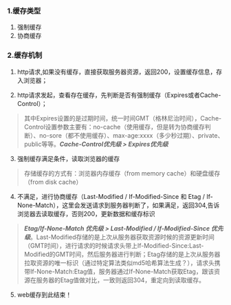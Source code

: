 ### 1.缓存类型

1. 强制缓存
2. 协商缓存

### 2.缓存机制

1. http请求,如果没有缓存，直接获取服务器资源，返回200，设置缓存信息，存入浏览器；

2. http请求发起，查看存在缓存，先判断是否有强制缓存（Expires或者Cache-Control）；
> 其中Expires设置的是过期时间，统一时间GMT（格林尼治时间），Cache-Control设置参数主要有：no-cache（使用缓存，但是转为协商缓存判断）、no-sore（都不使用缓存）、max-age:xxxx（多少秒过期）、private、public等等。***Cache-Control优先级 > Expires优先级***

3. 强制缓存满足条件，读取浏览器的缓存
> 存储缓存的方式有：浏览器内存缓存（from memory cache）和硬盘缓存（from disk cache）

4. 不满足，进行协商缓存（Last-Modified / If-Modified-Since 和 Etag / If-None-Match），这里会发送请求到服务器判断了，如果满足，返回304,告诉浏览器去读取缓存，否则200，更新数据和缓存标识
> ***Etag/If-None-Match 优先级 > Last-Modified / If-Modified-Since 优先级***。Last-Modified存储的是上次从服务器获取资源时候的资源更新时间（GMT时间），进行请求的时候请求头带上If-Modified-Since:Last-Modified的GMT时间，然后服务器进行判断；Etag存储的是上次从服务器拉取资源的唯一标识（通过特定算法类似md5哈希算法生成？），请求头携带If-None-Match:Etag值，服务器通过If-None-Match获取Etag，跟该资源在服务器的Etag值做对比，一致则返回304，重定向到读取缓存。

5. web缓存到此结束！

